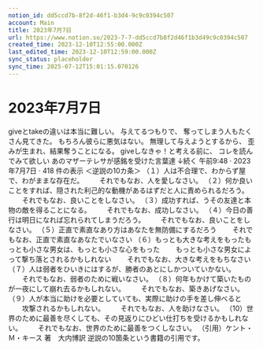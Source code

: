 ```yaml
---
notion_id: dd5ccd7b-8f2d-46f1-b3d4-9c9c0394c507
account: Main
title: 2023年7月7日
url: https://www.notion.so/2023-7-7-dd5ccd7b8f2d46f1b3d49c9c0394c507
created_time: 2023-12-10T12:55:00.000Z
last_edited_time: 2023-12-10T12:59:00.000Z
sync_status: placeholder
sync_time: 2025-07-12T15:01:15.070126
---
```

# 2023年7月7日

giveとtakeの違いは本当に難しい。
与えてるつもりで、
奪ってしまう人もたくさん見てきた。
もちろん彼らに悪気はない。
無理して与えようとするから、
歪みが生まれ、結果奪うことになる。
giveしなきゃ！と考える前に、
コレを読んでみて欲しい
あのマザーテレサが感銘を受けた言葉達
↓続く
午前9:48 · 2023年7月7日
·
418
件の表示
＜逆説の10カ条＞
（１）人は不合理で、わからず屋で、わがままな存在だ。
　　それでもなお、人を愛しなさい。
（２）何か良いことをすれば、隠された利己的な動機があるはずだと人に責められるだろう。
　　それでもなお、良いことをしなさい。
（３）成功すれば、うその友達と本物の敵を得ることになる。
　　それでもなお、成功しなさい。
（４）今日の善行は明日になれば忘れられてしまうだろう。
　　それでもなお、良いことをしなさい。
（５）正直で素直なあり方はあなたを無防備にするだろう
　　それでもなお、正直で素直なあなたでいなさい
（６）もっとも大きな考えをもったもっとも小さな男女は、もっとも小さな心をもった
　　もっとも小さな男女によって撃ち落とされるかもしれない
　　それでもなお、大きな考えをもちなさい
（７）人は弱者をひいきにはするが、勝者のあとにしかついていかない。
　　それでもなお、弱者のために戦いなさい。
（８）何年もかけて築いたものが一夜にして崩れ去るかもしれない。
　　それでもなお、築きあげなさい。
（９）人が本当に助けを必要としていても、実際に助けの手を差し伸べると
　　攻撃されるかもしれない。
　　それでもなお、人を助けなさい。
（10）世界のために最善を尽くしても、その見返りにひどい仕打ちを受けるかもしれない。
　　それでもなお、世界のために最善をつくしなさい。
（引用）ケント・Ｍ・キース 著　大内博訳
逆説の10箇条という書籍の引用です。